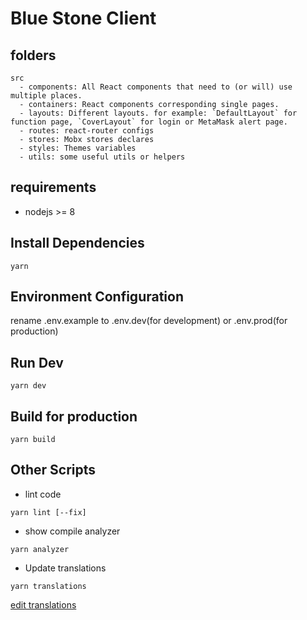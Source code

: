 # Blue Stone Client

## folders

~~~
src
  - components: All React components that need to (or will) use multiple places.
  - containers: React components corresponding single pages.
  - layouts: Different layouts. for example: `DefaultLayout` for function page, `CoverLayout` for login or MetaMask alert page.
  - routes: react-router configs
  - stores: Mobx stores declares
  - styles: Themes variables
  - utils: some useful utils or helpers
~~~

## requirements

- nodejs >= 8

## Install Dependencies

```
yarn
```

## Environment Configuration

rename .env.example to .env.dev(for development) or .env.prod(for production)

## Run Dev

```
yarn dev
```

## Build for production

```
yarn build
```

## Other Scripts

- lint code

```
yarn lint [--fix]
```

- show compile analyzer

```
yarn analyzer
```

- Update translations

```
yarn translations
```

[edit translations](https://docs.google.com/spreadsheets/d/1l3lNajxq3ppXuYPp5mnlw_EU1i0Q3o1-eLHCv-bqBYM/edit#gid=0)
